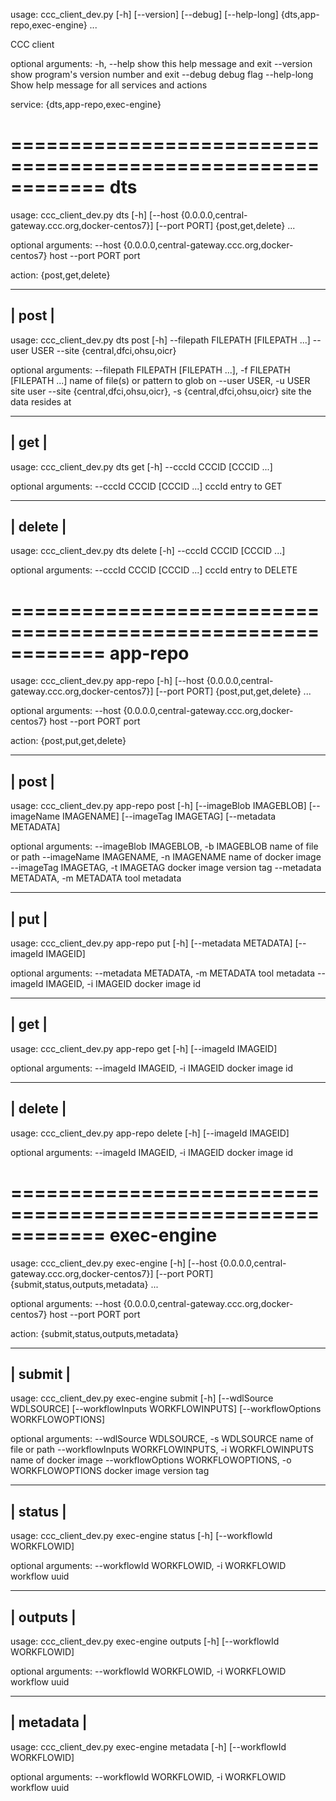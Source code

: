 usage: ccc_client_dev.py [-h] [--version] [--debug] [--help-long]
                         {dts,app-repo,exec-engine} ...

CCC client

optional arguments:
  -h, --help            show this help message and exit
  --version             show program's version number and exit
  --debug               debug flag
  --help-long           Show help message for all services and actions

service:
  {dts,app-repo,exec-engine}

============================================================
dts
============================================================
usage: ccc_client_dev.py dts [-h]
                             [--host {0.0.0.0,central-gateway.ccc.org,docker-centos7}]
                             [--port PORT]
                             {post,get,delete} ...

optional arguments:
  --host {0.0.0.0,central-gateway.ccc.org,docker-centos7}
                        host
  --port PORT           port

action:
  {post,get,delete}

--------
| post |
--------
usage: ccc_client_dev.py dts post [-h] --filepath FILEPATH [FILEPATH ...]
                                  --user USER --site {central,dfci,ohsu,oicr}

optional arguments:
  --filepath FILEPATH [FILEPATH ...], -f FILEPATH [FILEPATH ...]
                        name of file(s) or pattern to glob on
  --user USER, -u USER  site user
  --site {central,dfci,ohsu,oicr}, -s {central,dfci,ohsu,oicr}
                        site the data resides at

-------
| get |
-------
usage: ccc_client_dev.py dts get [-h] --cccId CCCID [CCCID ...]

optional arguments:
  --cccId CCCID [CCCID ...]
                        cccId entry to GET

----------
| delete |
----------
usage: ccc_client_dev.py dts delete [-h] --cccId CCCID [CCCID ...]

optional arguments:
  --cccId CCCID [CCCID ...]
                        cccId entry to DELETE

============================================================
app-repo
============================================================
usage: ccc_client_dev.py app-repo [-h]
                                  [--host {0.0.0.0,central-gateway.ccc.org,docker-centos7}]
                                  [--port PORT]
                                  {post,put,get,delete} ...

optional arguments:
  --host {0.0.0.0,central-gateway.ccc.org,docker-centos7}
                        host
  --port PORT           port

action:
  {post,put,get,delete}

--------
| post |
--------
usage: ccc_client_dev.py app-repo post [-h] [--imageBlob IMAGEBLOB]
                                       [--imageName IMAGENAME]
                                       [--imageTag IMAGETAG]
                                       [--metadata METADATA]

optional arguments:
  --imageBlob IMAGEBLOB, -b IMAGEBLOB
                        name of file or path
  --imageName IMAGENAME, -n IMAGENAME
                        name of docker image
  --imageTag IMAGETAG, -t IMAGETAG
                        docker image version tag
  --metadata METADATA, -m METADATA
                        tool metadata

-------
| put |
-------
usage: ccc_client_dev.py app-repo put [-h] [--metadata METADATA]
                                      [--imageId IMAGEID]

optional arguments:
  --metadata METADATA, -m METADATA
                        tool metadata
  --imageId IMAGEID, -i IMAGEID
                        docker image id

-------
| get |
-------
usage: ccc_client_dev.py app-repo get [-h] [--imageId IMAGEID]

optional arguments:
  --imageId IMAGEID, -i IMAGEID
                        docker image id

----------
| delete |
----------
usage: ccc_client_dev.py app-repo delete [-h] [--imageId IMAGEID]

optional arguments:
  --imageId IMAGEID, -i IMAGEID
                        docker image id

============================================================
exec-engine
============================================================
usage: ccc_client_dev.py exec-engine [-h]
                                     [--host {0.0.0.0,central-gateway.ccc.org,docker-centos7}]
                                     [--port PORT]
                                     {submit,status,outputs,metadata} ...

optional arguments:
  --host {0.0.0.0,central-gateway.ccc.org,docker-centos7}
                        host
  --port PORT           port

action:
  {submit,status,outputs,metadata}

----------
| submit |
----------
usage: ccc_client_dev.py exec-engine submit [-h] [--wdlSource WDLSOURCE]
                                            [--workflowInputs WORKFLOWINPUTS]
                                            [--workflowOptions WORKFLOWOPTIONS]

optional arguments:
  --wdlSource WDLSOURCE, -s WDLSOURCE
                        name of file or path
  --workflowInputs WORKFLOWINPUTS, -i WORKFLOWINPUTS
                        name of docker image
  --workflowOptions WORKFLOWOPTIONS, -o WORKFLOWOPTIONS
                        docker image version tag

----------
| status |
----------
usage: ccc_client_dev.py exec-engine status [-h] [--workflowId WORKFLOWID]

optional arguments:
  --workflowId WORKFLOWID, -i WORKFLOWID
                        workflow uuid

-----------
| outputs |
-----------
usage: ccc_client_dev.py exec-engine outputs [-h] [--workflowId WORKFLOWID]

optional arguments:
  --workflowId WORKFLOWID, -i WORKFLOWID
                        workflow uuid

------------
| metadata |
------------
usage: ccc_client_dev.py exec-engine metadata [-h] [--workflowId WORKFLOWID]

optional arguments:
  --workflowId WORKFLOWID, -i WORKFLOWID
                        workflow uuid

